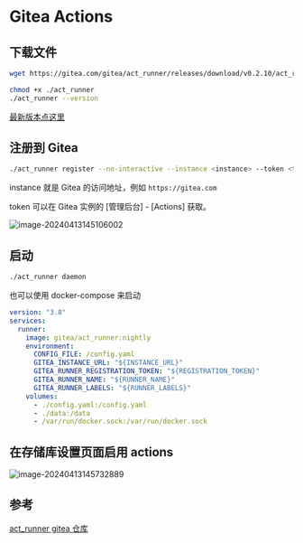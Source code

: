 # Gitea Actions



## 下载文件

```bash
wget https://gitea.com/gitea/act_runner/releases/download/v0.2.10/act_runner-0.2.10-linux-amd64 -O act_runner

chmod +x ./act_runner
./act_runner --version
```

[最新版本点这里](https://gitea.com/gitea/act_runner/releases)

## 注册到 Gitea

```bash
./act_runner register --no-interactive --instance <instance> --token <token>
```

instance 就是 Gitea 的访问地址，例如 `https://gitea.com`

token  可以在 Gitea 实例的 [管理后台]  - [Actions] 获取。

![image-20240413145106002](http://img.golang.space/img-1712991066270.png)

## 启动

```bash
./act_runner daemon
```

也可以使用 docker-compose 来启动

```yaml
version: "3.8"
services:
  runner:
    image: gitea/act_runner:nightly
    environment:
      CONFIG_FILE: /config.yaml
      GITEA_INSTANCE_URL: "${INSTANCE_URL}"
      GITEA_RUNNER_REGISTRATION_TOKEN: "${REGISTRATION_TOKEN}"
      GITEA_RUNNER_NAME: "${RUNNER_NAME}"
      GITEA_RUNNER_LABELS: "${RUNNER_LABELS}"
    volumes:
      - ./config.yaml:/config.yaml
      - ./data:/data
      - /var/run/docker.sock:/var/run/docker.sock
```

## 在存储库设置页面启用 actions

![image-20240413145732889](http://img.golang.space/img-1712991453037.png)

## 参考

[act_runner gitea 仓库](https://gitea.com/gitea/act_runner)

